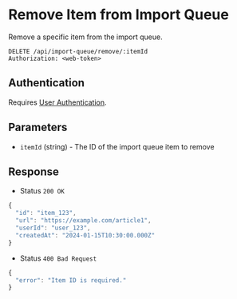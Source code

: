 # Remove Item from Import Queue

Remove a specific item from the import queue.

```http
DELETE /api/import-queue/remove/:itemId
Authorization: <web-token>
```

## Authentication

Requires [User Authentication](../../authentication/web.md).

## Parameters

- `itemId` (string) - The ID of the import queue item to remove

## Response

- Status `200 OK`

```js
{
  "id": "item_123",
  "url": "https://example.com/article1",
  "userId": "user_123",
  "createdAt": "2024-01-15T10:30:00.000Z"
}
```

- Status `400 Bad Request`

```js
{
  "error": "Item ID is required."
}
```